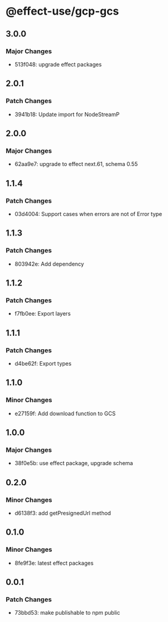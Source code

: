# @effect-use/gcp-gcs

## 3.0.0

### Major Changes

- 513f048: upgrade effect packages

## 2.0.1

### Patch Changes

- 3941b18: Update import for NodeStreamP

## 2.0.0

### Major Changes

- 62aa9e7: upgrade to effect next.61, schema 0.55

## 1.1.4

### Patch Changes

- 03d4004: Support cases when errors are not of Error type

## 1.1.3

### Patch Changes

- 803942e: Add dependency

## 1.1.2

### Patch Changes

- f7fb0ee: Export layers

## 1.1.1

### Patch Changes

- d4be62f: Export types

## 1.1.0

### Minor Changes

- e27159f: Add download function to GCS

## 1.0.0

### Major Changes

- 38f0e5b: use effect package, upgrade schema

## 0.2.0

### Minor Changes

- d6138f3: add getPresignedUrl method

## 0.1.0

### Minor Changes

- 8fe9f3e: latest effect packages

## 0.0.1

### Patch Changes

- 73bbd53: make publishable to npm public
